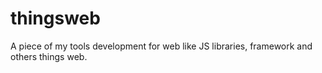 thingsweb
=========

A piece of my tools development for web like JS libraries, framework and others things web.
